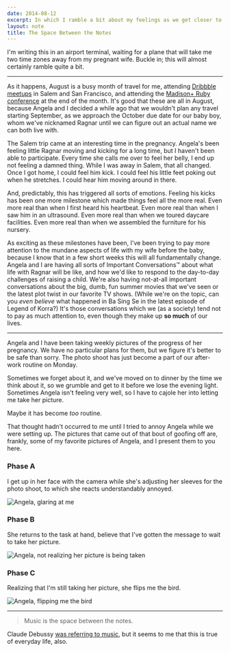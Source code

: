 ```yaml
---
date: 2014-08-12
excerpt: In which I ramble a bit about my feelings as we get closer to our baby's due date.
layout: note
title: The Space Between the Notes
---
```


I'm writing this in an airport terminal, waiting for a plane that will take me two time zones away from my pregnant wife. Buckle in; this will almost certainly ramble quite a bit.

-------

As it happens, August is a busy month of travel for me, attending [Dribbble meetups][meetups] in Salem and San Francisco, and attending the [Madison+ Ruby conference][madruby] at the end of the month.
It's good that these are all in August, because Angela and I decided a while ago that we wouldn't plan any travel starting September, as we approach the October due date for our baby boy, whom we've nicknamed Ragnar until we can figure out an actual name we can both live with.

The Salem trip came at an interesting time in the pregnancy.
Angela's been feeling little Ragnar moving and kicking for a long time, but I haven't been able to participate.
Every time she calls me over to feel her belly, I end up not feeling a damned thing.
While I was away in Salem, that all changed.
Once I got home, I could feel him kick.
I could feel his little feet poking out when he stretches.
I could hear him moving around in there.

And, predictably, this has triggered all sorts of emotions.
Feeling his kicks has been one more milestone which made things feel all the more real.
Even more real than when I first heard his heartbeat.
Even more real than when I saw him in an ultrasound.
Even more real than when we toured daycare facilities.
Even more real than when we assembled the furniture for his nursery.

As exciting as these milestones have been, I've been trying to pay more attention to the mundane aspects of life with my wife before the baby, because I know that in a few short weeks this will all fundamentally change.
Angela and I are having all sorts of Important Conversations™ about what life with Ragnar will be like, and how we'd like to respond to the day-to-day challenges of raising a child.
We're also having not-at-all important conversations about the big, dumb, fun summer movies that we've seen or the latest plot twist in our favorite TV shows.
(While we're on the topic, can you *even believe* what happened in Ba Sing Se in the latest episode of Legend of Korra?)
It's those conversations which we (as a society) tend not to pay as much attention to, even though they make up **so much** of our lives.

--------

Angela and I have been taking weekly pictures of the progress of her pregnancy.
We have no particular plans for them, but we figure it's better to be safe than sorry.
The photo shoot has just become a part of our after-work routine on Monday.

Sometimes we forget about it, and we've moved on to dinner by the time we think about it, so we grumble and get to it before we lose the evening light.
Sometimes Angela isn't feeling very well, so I have to cajole her into letting me take her picture.

Maybe it has become *too* routine.

That thought hadn't occurred to me until I tried to annoy Angela while we were setting up.
The pictures that came out of that bout of goofing off are, frankly, some of my favorite pictures of Angela, and I present them to you here.

### Phase A

I get up in her face with the camera while she's adjusting her sleeves for the photo shoot, to which she reacts understandably annoyed.

![Angela, glaring at me](images/photos/space-between-the-notes/candid-angela-phase-a-500-cf2f5530.jpg)

### Phase B

She returns to the task at hand, believe that I've gotten the message to wait to take her picture.

![Angela, not realizing her picture is being taken](images/photos/space-between-the-notes/candid-angela-phase-b-500-553edb26.jpg)

### Phase C

Realizing that I'm still taking her picture, she flips me the bird.

![Angela, flipping me the bird](images/photos/space-between-the-notes/candid-angela-phase-c-500-335dfc63.jpg)

------

> Music is the space between the notes.

Claude Debussy [was referring to music][quote], but it seems to me that this is true of everyday life, also.

[meetups]:http://www.meetup.com/dribbble/
[madruby]:http://madisonpl.us/ruby/
[quote]:http://en.wikiquote.org/wiki/Claude_Debussy
